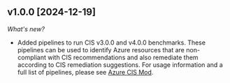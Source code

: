 ## v1.0.0 [2024-12-19]

_What's new?_

- Added pipelines to run CIS v3.0.0 and v4.0.0 benchmarks. These pipelines can be used to identify Azure resources that are non-compliant with CIS recommendations and also remediate them according to CIS remediation suggestions. For usage information and a full list of pipelines, please see [Azure CIS Mod](https://hub.flowpipe.io/mods/turbot/azure_cis).